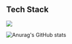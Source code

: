 Tech Stack
----
<img src="https://img.shields.io/badge/C++-#00599C?style=for-the-badge&logo=cplusplus&logoColor=white">

![Anurag's GitHub stats](https://github-readme-stats.vercel.app/api?username=heahgo&show_icons=true&theme=radical)
